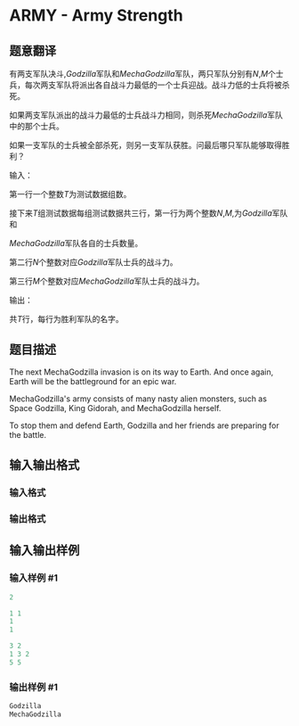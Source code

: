 # ARMY - Army Strength

## 题意翻译

有两支军队决斗,$Godzilla$军队和$MechaGodzilla$军队，两只军队分别有$N$,$M$个士兵，每次两支军队将派出各自战斗力最低的一个士兵迎战。战斗力低的士兵将被杀死。

如果两支军队派出的战斗力最低的士兵战斗力相同，则杀死$MechaGodzilla$军队中的那个士兵。

如果一支军队的士兵被全部杀死，则另一支军队获胜。问最后哪只军队能够取得胜利？

输入：

第一行一个整数$T$为测试数据组数。

接下来$T$组测试数据每组测试数据共三行，第一行为两个整数$N$,$M$,为$Godzilla$军队和

$MechaGodzilla$军队各自的士兵数量。

第二行$N$个整数对应$Godzilla$军队士兵的战斗力。

第三行$M$个整数对应$MechaGodzilla$军队士兵的战斗力。

输出：

共$T$行，每行为胜利军队的名字。

## 题目描述

The next MechaGodzilla invasion is on its way to Earth. And once again, Earth will be the battleground for an epic war.

MechaGodzilla's army consists of many nasty alien monsters, such as Space Godzilla, King Gidorah, and MechaGodzilla herself.

To stop them and defend Earth, Godzilla and her friends are preparing for the battle.

## 输入输出格式

### 输入格式

### 输出格式

## 输入输出样例

### 输入样例 #1

```cpp
2

1 1
1
1

3 2
1 3 2
5 5
```


### 输出样例 #1

```cpp
Godzilla
MechaGodzilla
```


